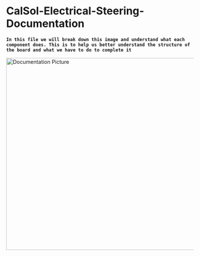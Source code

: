 # CalSol-Electrical-Steering-Documentation

**`In this file we will break down this image and understand what each component does. This is to help us better understand the structure of the board and what we have to do to complete it `**

<img width="515" alt="Documentation Picture" src="https://github.com/user-attachments/assets/093bd5ac-63aa-4c7b-8b5c-953f2f3af9b0" />



